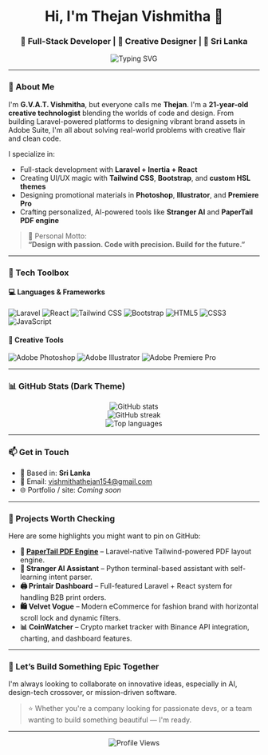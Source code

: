 <h1 align="center">Hi, I'm Thejan Vishmitha 👋</h1>
<h3 align="center">🚀 Full-Stack Developer | 🎨 Creative Designer | 📍 Sri Lanka</h3>

<p align="center">
  <img src="https://readme-typing-svg.herokuapp.com?font=Fira+Code&weight=600&pause=1000&color=F78DA7&center=true&vCenter=true&width=435&lines=Designing+with+passion+%E2%9D%A4%EF%B8%8F;Coding+with+precision+%F0%9F%9A%80;Building+the+future+one+idea+at+a+time..." alt="Typing SVG" />
</p>

---

### 🌟 About Me

I'm **G.V.A.T. Vishmitha**, but everyone calls me **Thejan**. I'm a **21-year-old creative technologist** blending the worlds of code and design. From building Laravel-powered platforms to designing vibrant brand assets in Adobe Suite, I'm all about solving real-world problems with creative flair and clean code.

I specialize in:
- Full-stack development with **Laravel + Inertia + React**
- Creating UI/UX magic with **Tailwind CSS**, **Bootstrap**, and **custom HSL themes**
- Designing promotional materials in **Photoshop**, **Illustrator**, and **Premiere Pro**
- Crafting personalized, AI-powered tools like **Stranger AI** and **PaperTail PDF engine**

> 💬 Personal Motto:  
> **“Design with passion. Code with precision. Build for the future.”**

---

### 🧠 Tech Toolbox

#### 💻 Languages & Frameworks
![Laravel](https://img.shields.io/badge/Laravel-E53935?style=for-the-badge&logo=laravel&logoColor=white)
![React](https://img.shields.io/badge/React-61DAFB?style=for-the-badge&logo=react&logoColor=black)
![Tailwind CSS](https://img.shields.io/badge/Tailwind-38B2AC?style=for-the-badge&logo=tailwind-css&logoColor=white)
![Bootstrap](https://img.shields.io/badge/Bootstrap-6E36B5?style=for-the-badge&logo=bootstrap&logoColor=white)
![HTML5](https://img.shields.io/badge/HTML-E44D26?style=for-the-badge&logo=html5&logoColor=white)
![CSS3](https://img.shields.io/badge/CSS-1572B6?style=for-the-badge&logo=css3&logoColor=white)
![JavaScript](https://img.shields.io/badge/JavaScript-F7DF1E?style=for-the-badge&logo=javascript&logoColor=black)

#### 🎨 Creative Tools
![Adobe Photoshop](https://img.shields.io/badge/Photoshop-31A8FF?style=for-the-badge&logo=adobe-photoshop&logoColor=white)
![Adobe Illustrator](https://img.shields.io/badge/Illustrator-FF9A00?style=for-the-badge&logo=adobe-illustrator&logoColor=white)
![Adobe Premiere Pro](https://img.shields.io/badge/Premiere%20Pro-9999FF?style=for-the-badge&logo=adobe-premiere-pro&logoColor=white)

---

### 📊 GitHub Stats (Dark Theme)

<p align="center">
  <img src="https://github-readme-stats.vercel.app/api?username=HarryVishmitha&show_icons=true&theme=radical" alt="GitHub stats" />
  <br />
  <img src="https://streak-stats.demolab.com?user=HarryVishmitha&theme=dark&hide_border=false" alt="GitHub streak" />
  <br />
  <img src="https://github-readme-stats.vercel.app/api/top-langs/?username=HarryVishmitha&layout=compact&theme=radical" alt="Top languages" />
</p>

---

### 📫 Get in Touch

- 📍 Based in: **Sri Lanka**
- 📧 Email: [vishmithathejan154@gmail.com](mailto:vishmithathejan154@gmail.com)
- 🌐 Portfolio / site: *Coming soon*

---

### 🧠 Projects Worth Checking

Here are some highlights you might want to pin on GitHub:

- **🧾 [PaperTail PDF Engine](https://github.com/HarryVishmitha)** – Laravel-native Tailwind-powered PDF layout engine.
- **🧠 Stranger AI Assistant** – Python terminal-based assistant with self-learning intent parser.
- **🖨️ Printair Dashboard** – Full-featured Laravel + React system for handling B2B print orders.
- **🛍️ Velvet Vogue** – Modern eCommerce for fashion brand with horizontal scroll lock and dynamic filters.
- **📊 CoinWatcher** – Crypto market tracker with Binance API integration, charting, and dashboard features.

---

### 🚀 Let’s Build Something Epic Together

I'm always looking to collaborate on innovative ideas, especially in AI, design-tech crossover, or mission-driven software.

> ⭐ Whether you're a company looking for passionate devs, or a team wanting to build something beautiful — I'm ready.

---

<p align="center">
  <img src="https://komarev.com/ghpvc/?username=HarryVishmitha&label=Profile+Views&color=brightgreen" alt="Profile Views" />
</p>
